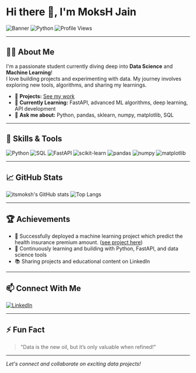 # Hi there 👋, I'm MoksH Jain

![Banner](https://img.shields.io/badge/Data%20Science-Enthusiast-blue?style=flat-square)
![Python](https://img.shields.io/badge/Python-Expert-blue?logo=python&logoColor=white)
![Profile Views](https://komarev.com/ghpvc/?username=itsmoksh)

---

## 👨‍💻 About Me

I'm a passionate student currently diving deep into **Data Science** and **Machine Learning**!  
I love building projects and experimenting with data. My journey involves exploring new tools, algorithms, and sharing my learnings.

- 🔭 **Projects:** [See my work](https://github.com/itsmoksh?tab=repositories)
- 🌱 **Currently Learning:** FastAPI, advanced ML algorithms, deep learning, API development
- 💬 **Ask me about:** Python, pandas, sklearn, numpy, matplotlib, SQL

---

## 🚀 Skills & Tools

![Python](https://img.shields.io/badge/Python-3776AB?logo=python&logoColor=white)
![SQL](https://img.shields.io/badge/SQL-4479A1?logo=mysql&logoColor=white)
![FastAPI](https://img.shields.io/badge/FastAPI-009688?logo=fastapi&logoColor=white)
![scikit-learn](https://img.shields.io/badge/scikit--learn-F7931E?logo=scikit-learn&logoColor=white)
![pandas](https://img.shields.io/badge/pandas-150458?logo=pandas&logoColor=white)
![numpy](https://img.shields.io/badge/numpy-013243?logo=numpy&logoColor=white)
![matplotlib](https://img.shields.io/badge/matplotlib-11557C?logo=matplotlib&logoColor=white)

---

## 📈 GitHub Stats

![itsmoksh's GitHub stats](https://github-readme-stats.vercel.app/api?username=itsmoksh&show_icons=true&theme=radical)
![Top Langs](https://github-readme-stats.vercel.app/api/top-langs/?username=itsmoksh&layout=compact&theme=radical)

---

## 🏆 Achievements

- 🚀 Successfully deployed a machine learning project which predict the health insurance premium amount. ([see project here](https://moksh-health-insurance-premium-prediction.streamlit.app/))
- 🌱 Continuously learning and building with Python, FastAPI, and data science tools
- 📚 Sharing projects and educational content on LinkedIn

---

## 📫 Connect With Me

[![LinkedIn](https://img.shields.io/badge/LinkedIn-MoksH%20Jain-blue?style=for-the-badge&logo=linkedin)](https://www.linkedin.com/in/itsmoksh/)

---

## ⚡ Fun Fact

> "Data is the new oil, but it’s only valuable when refined!"

---

*Let's connect and collaborate on exciting data projects!*
